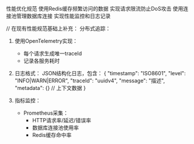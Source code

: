 性能优化规范
使用Redis缓存频繁访问的数据
实现请求限流防止DoS攻击
使用连接池管理数据库连接
实现性能监控和日志记录

// 在现有性能规范基础上补充：
分布式追踪：
1. 使用OpenTelemetry实现：
   - 每个请求生成唯一traceId
   - 记录各服务耗时

2. 日志格式：
   JSON结构化日志，包含：
   {
     "timestamp": "ISO8601",
     "level": "INFO|WARN|ERROR",
     "traceId": "uuidv4",
     "message": "描述",
     "metadata": {} // 上下文数据
   }

3. 指标监控：
   - Prometheus采集：
     - HTTP请求率/延迟/错误率
     - 数据库连接池使用率
     - Redis缓存命中率